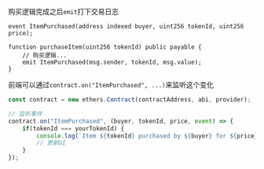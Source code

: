 购买逻辑完成之后`emit`打下交易日志
```solidity
event ItemPurchased(address indexed buyer, uint256 tokenId, uint256 price);

function purchaseItem(uint256 tokenId) public payable {
    // 购买逻辑...
    emit ItemPurchased(msg.sender, tokenId, msg.value);
}
```

前端可以通过`contract.on("ItemPurchased", ...)`来监听这个变化
```js
const contract = new ethers.Contract(contractAddress, abi, provider);

// 监听事件
contract.on("ItemPurchased", (buyer, tokenId, price, event) => {
    if(tokenId === yourTokenId) {
        console.log(`Item ${tokenId} purchased by ${buyer} for ${price}`);
        // 更新UI
    }
});
```